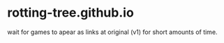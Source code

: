 # rotting-tree.github.io
wait for games to apear as links at original (v1) for short amounts of time.

